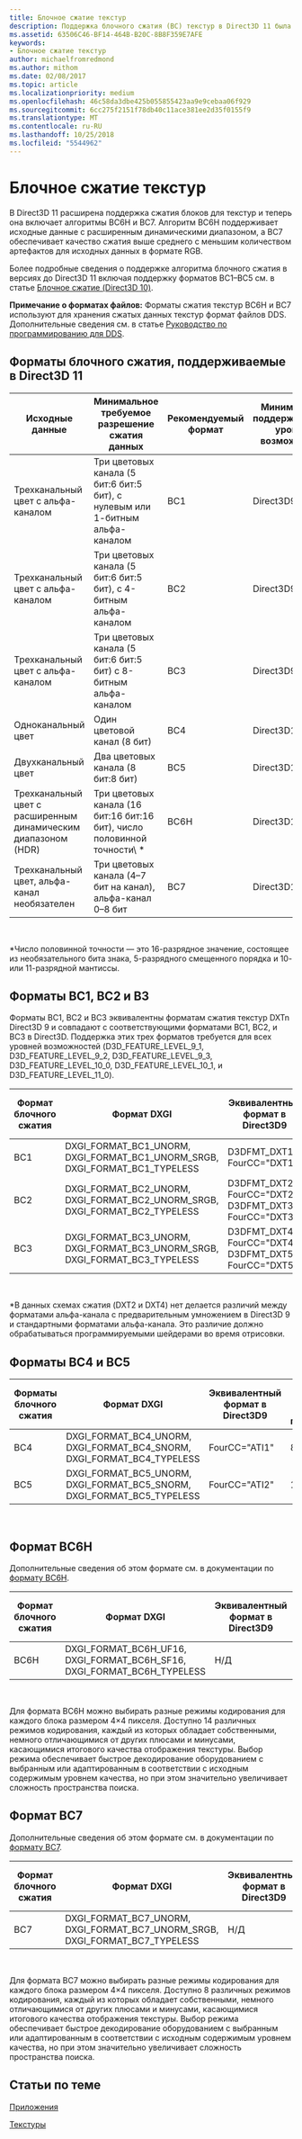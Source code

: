 ```yaml
---
title: Блочное сжатие текстур
description: Поддержка блочного сжатия (BC) текстур в Direct3D 11 была расширена, и теперь включает алгоритмы BC6H и BC7.
ms.assetid: 63506C46-BF14-464B-B20C-8B8F359E7AFE
keywords:
- Блочное сжатие текстур
author: michaelfromredmond
ms.author: mithom
ms.date: 02/08/2017
ms.topic: article
ms.localizationpriority: medium
ms.openlocfilehash: 46c58da3dbe425b055855423aa9e9cebaa06f929
ms.sourcegitcommit: 6cc275f2151f78db40c11ace381ee2d35f0155f9
ms.translationtype: MT
ms.contentlocale: ru-RU
ms.lasthandoff: 10/25/2018
ms.locfileid: "5544962"
---
```

# <a name="texture-block-compression"></a>Блочное сжатие текстур


В Direct3D 11 расширена поддержка сжатия блоков для текстур и теперь она включает алгоритмы BC6H и BC7. Алгоритм BC6H поддерживает исходные данные с расширенным динамическими диапазоном, а BC7 обеспечивает качество сжатия выше среднего с меньшим количеством артефактов для исходных данных в формате RGB.

Более подробные сведения о поддержке алгоритма блочного сжатия в версиях до Direct3D 11 включая поддержку форматов BC1–BC5 см. в статье [Блочное сжатие (Direct3D 10)](https://msdn.microsoft.com/library/windows/desktop/bb694531).

**Примечание о форматах файлов:** Форматы сжатия текстур BC6H и BC7 используют для хранения сжатых данных текстур формат файлов DDS. Дополнительные сведения см. в статье [Руководство по программированию для DDS](https://msdn.microsoft.com/library/windows/desktop/bb943991).

## <a name="span-idblockcompressionformatssupportedindirect3d11spanspan-idblockcompressionformatssupportedindirect3d11spanspan-idblockcompressionformatssupportedindirect3d11spanblock-compression-formats-supported-in-direct3d-11"></a><span id="Block_Compression_Formats_Supported_in_Direct3D_11"></span><span id="block_compression_formats_supported_in_direct3d_11"></span><span id="BLOCK_COMPRESSION_FORMATS_SUPPORTED_IN_DIRECT3D_11"></span>Форматы блочного сжатия, поддерживаемые в Direct3D 11


| Исходные данные                                  | Минимальное требуемое разрешение сжатия данных                              | Рекомендуемый формат | Минимальный поддерживаемый уровень возможностей |
|----------------------------------------------|---------------------------------------------------------------------------|--------------------|---------------------------------|
| Трехканальный цвет с альфа-каналом       | Три цветовых канала (5 бит:6 бит:5 бит), с нулевым или 1-битным альфа-каналом  | BC1                | Direct3D9.1                    |
| Трехканальный цвет с альфа-каналом       | Три цветовых канала (5 бит:6 бит:5 бит), с 4-битным альфа-каналом         | BC2                | Direct3D9.1                    |
| Трехканальный цвет с альфа-каналом       | Три цветовых канала (5 бит:6 бит:5 бит) с 8-битным альфа-каналом          | BC3                | Direct3D9.1                    |
| Одноканальный цвет                            | Один цветовой канал (8 бит)                                                | BC4                | Direct3D10                     |
| Двухканальный цвет                            | Два цветовых канала (8 бит:8 бит)                                        | BC5                | Direct3D10                     |
| Трехканальный цвет с расширенным динамическим диапазоном (HDR) | Три цветовых канала (16 бит:16 бит:16 бит), число половинной точности\ * | BC6H               | Direct3D11                     |
| Трехканальный цвет, альфа-канал необязателен  | Три цветовых канала (4–7 бит на канал), альфа-канал 0–8 бит  | BC7                | Direct3D11                     |

 

\*Число половинной точности — это 16-разрядное значение, состоящее из необязательного бита знака, 5-разрядного смещенного порядка и 10- или 11-разрядной мантиссы.
## <a name="span-idbc1bc2andb3formatsspanspan-idbc1bc2andb3formatsspanspan-idbc1bc2andb3formatsspanbc1-bc2-and-b3-formats"></a><span id="BC1__BC2__and_B3_Formats"></span><span id="bc1__bc2__and_b3_formats"></span><span id="BC1__BC2__AND_B3_FORMATS"></span>Форматы BC1, BC2 и В3


Форматы BC1, BC2 и BC3 эквивалентны форматам сжатия текстур DXTn Direct3D 9 и совпадают с соответствующими форматами BC1, BC2, и BC3 в Direct3D. Поддержка этих трех форматов требуется для всех уровней возможностей (D3D\_FEATURE\_LEVEL\_9\_1, D3D\_FEATURE\_LEVEL\_9\_2, D3D\_FEATURE\_LEVEL\_9\_3, D3D\_FEATURE\_LEVEL\_10\_0, D3D\_FEATURE\_LEVEL\_10\_1, и D3D\_FEATURE\_LEVEL\_11\_0).

| Формат блочного сжатия | Формат DXGI                                                                           | Эквивалентный формат в Direct3D9                               | Байт в блоке 4×4 пикселя |
|--------------------------|---------------------------------------------------------------------------------------|------------------------------------------------------------|---------------------------|
| BC1                      | DXGI\_FORMAT\_BC1\_UNORM, DXGI\_FORMAT\_BC1\_UNORM\_SRGB, DXGI\_FORMAT\_BC1\_TYPELESS | D3DFMT\_DXT1, FourCC="DXT1"                                | 8                         |
| BC2                      | DXGI\_FORMAT\_BC2\_UNORM, DXGI\_FORMAT\_BC2\_UNORM\_SRGB, DXGI\_FORMAT\_BC2\_TYPELESS | D3DFMT\_DXT2\*, FourCC="DXT2", D3DFMT\_DXT3, FourCC="DXT3" | 16                        |
| BC3                      | DXGI\_FORMAT\_BC3\_UNORM, DXGI\_FORMAT\_BC3\_UNORM\_SRGB, DXGI\_FORMAT\_BC3\_TYPELESS | D3DFMT\_DXT4\*, FourCC="DXT4", D3DFMT\_DXT5, FourCC="DXT5" | 16                        |

 

\*В данных схемах сжатия (DXT2 и DXT4) нет делается различий между форматами альфа-канала с предварительным умножением в Direct3D 9 и стандартными форматами альфа-канала. Это различие должно обрабатываться программируемыми шейдерами во время отрисовки.

## <a name="span-idbc4andbc5formatsspanspan-idbc4andbc5formatsspanspan-idbc4andbc5formatsspanbc4-and-bc5-formats"></a><span id="BC4_and_BC5_Formats"></span><span id="bc4_and_bc5_formats"></span><span id="BC4_AND_BC5_FORMATS"></span>Форматы BC4 и BC5


| Форматы блочного сжатия | Формат DXGI                                                                     | Эквивалентный формат в Direct3D9 | Байт в блоке 4×4 пикселя |
|--------------------------|---------------------------------------------------------------------------------|------------------------------|---------------------------|
| BC4                      | DXGI\_FORMAT\_BC4\_UNORM, DXGI\_FORMAT\_BC4\_SNORM, DXGI\_FORMAT\_BC4\_TYPELESS | FourCC="ATI1"                | 8                         |
| BC5                      | DXGI\_FORMAT\_BC5\_UNORM, DXGI\_FORMAT\_BC5\_SNORM, DXGI\_FORMAT\_BC5\_TYPELESS | FourCC="ATI2"                | 16                        |

 

## <a name="span-idbc6hformatspanspan-idbc6hformatspanspan-idbc6hformatspanbc6h-format"></a><span id="BC6H_Format"></span><span id="bc6h_format"></span><span id="BC6H_FORMAT"></span>Формат BC6H


Дополнительные сведения об этом формате см. в документации по [формату BC6H](https://msdn.microsoft.com/library/windows/desktop/hh308952).

| Формат блочного сжатия | Формат DXGI                                                                      | Эквивалентный формат в Direct3D9 | Байт в блоке 4×4 пикселя |
|--------------------------|----------------------------------------------------------------------------------|------------------------------|---------------------------|
| BC6H                     | DXGI\_FORMAT\_BC6H\_UF16, DXGI\_FORMAT\_BC6H\_SF16, DXGI\_FORMAT\_BC6H\_TYPELESS | Н/Д                          | 16                        |

 

Для формата BC6H можно выбирать разные режимы кодирования для каждого блока размером 4×4 пикселя. Доступно 14 различных режимов кодирования, каждый из которых обладает собственными, немного отличающимися от других плюсами и минусами, касающимися итогового качества отображения текстуры. Выбор режима обеспечивает быстрое декодирование оборудованием с выбранным или адаптированным в соответствии с исходным содержимым уровнем качества, но при этом значительно увеличивает сложность пространства поиска.

## <a name="span-idbc7formatspanspan-idbc7formatspanspan-idbc7formatspanbc7-format"></a><span id="BC7_Format"></span><span id="bc7_format"></span><span id="BC7_FORMAT"></span>Формат BC7


Дополнительные сведения об этом формате см. в документации по [формату BC7](https://msdn.microsoft.com/library/windows/desktop/hh308953).

| Формат блочного сжатия | Формат DXGI                                                                           | Эквивалентный формат в Direct3D9 | Байт в блоке 4×4 пикселя |
|--------------------------|---------------------------------------------------------------------------------------|------------------------------|---------------------------|
| BC7                      | DXGI\_FORMAT\_BC7\_UNORM, DXGI\_FORMAT\_BC7\_UNORM\_SRGB, DXGI\_FORMAT\_BC7\_TYPELESS | Н/Д                          | 16                        |

 

Для формата BC7 можно выбирать разные режимы кодирования для каждого блока размером 4×4 пикселя. Доступно 8 различных режимов кодирования, каждый из которых обладает собственными, немного отличающимися от других плюсами и минусами, касающимися итогового качества отображения текстуры. Выбор режима обеспечивает быстрое декодирование оборудованием с выбранным или адаптированным в соответствии с исходным содержимым уровнем качества, но при этом значительно увеличивает сложность пространства поиска.

## <a name="span-idrelated-topicsspanrelated-topics"></a><span id="related-topics"></span>Статьи по теме


[Приложения](appendix.md)

[Текстуры](https://msdn.microsoft.com/library/windows/desktop/ff476902)

 

 




